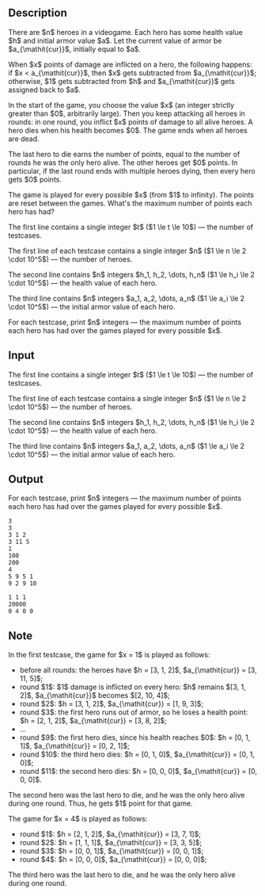 ## Description

<div><p>There are $n$ heroes in a videogame. Each hero has some health value $h$ and initial armor value $a$. Let the current value of armor be $a_{\mathit{cur}}$, initially equal to $a$.</p><p>When $x$ points of damage are inflicted on a hero, the following happens: if $x &lt; a_{\mathit{cur}}$, then $x$ gets subtracted from $a_{\mathit{cur}}$; otherwise, $1$ gets subtracted from $h$ and $a_{\mathit{cur}}$ gets assigned back to $a$.</p><p>In the start of the game, you choose the value $x$ (an integer strictly greater than $0$, arbitrarily large). Then you keep attacking all heroes in rounds: in one round, you inflict $x$ points of damage to all alive heroes. A hero dies when his health becomes $0$. The game ends when all heroes are dead.</p><p>The last hero to die earns the number of points, equal to the number of rounds he was the only hero alive. The other heroes get $0$ points. In particular, if the last round ends with multiple heroes dying, then every hero gets $0$ points.</p><p>The game is played for every possible $x$ (from $1$ to infinity). The points are reset between the games. What's the maximum number of points each hero has had?</p></div><div class="input-specification"><p>The first line contains a single integer $t$ ($1 \le t \le 10$)&nbsp;— the number of testcases.</p><p>The first line of each testcase contains a single integer $n$ ($1 \le n \le 2 \cdot 10^5$)&nbsp;— the number of heroes.</p><p>The second line contains $n$ integers $h_1, h_2, \dots, h_n$ ($1 \le h_i \le 2 \cdot 10^5$)&nbsp;— the health value of each hero.</p><p>The third line contains $n$ integers $a_1, a_2, \dots, a_n$ ($1 \le a_i \le 2 \cdot 10^5$)&nbsp;— the initial armor value of each hero.</p></div><div class="output-specification"><p>For each testcase, print $n$ integers&nbsp;— the maximum number of points each hero has had over the games played for every possible $x$.</p></div>

## Input

<p>The first line contains a single integer $t$ ($1 \le t \le 10$)&nbsp;— the number of testcases.</p><p>The first line of each testcase contains a single integer $n$ ($1 \le n \le 2 \cdot 10^5$)&nbsp;— the number of heroes.</p><p>The second line contains $n$ integers $h_1, h_2, \dots, h_n$ ($1 \le h_i \le 2 \cdot 10^5$)&nbsp;— the health value of each hero.</p><p>The third line contains $n$ integers $a_1, a_2, \dots, a_n$ ($1 \le a_i \le 2 \cdot 10^5$)&nbsp;— the initial armor value of each hero.</p>

## Output

<p>For each testcase, print $n$ integers&nbsp;— the maximum number of points each hero has had over the games played for every possible $x$.</p>





```input1|2,3,4,8,9,10
3
3
3 1 2
3 11 5
1
100
200
4
5 9 5 1
9 2 9 10
```




```output1
1 1 1 
20000 
0 4 0 0
```



## Note

<p>In the first testcase, the game for $x = 1$ is played as follows: </p><ul> <li> before all rounds: the heroes have $h = [3, 1, 2]$, $a_{\mathit{cur}} = [3, 11, 5]$; </li><li> round $1$: $1$ damage is inflicted on every hero: $h$ remains $[3, 1, 2]$, $a_{\mathit{cur}}$ becomes $[2, 10, 4]$; </li><li> round $2$: $h = [3, 1, 2]$, $a_{\mathit{cur}} = [1, 9, 3]$; </li><li> round $3$: the first hero runs out of armor, so he loses a health point: $h = [2, 1, 2]$, $a_{\mathit{cur}} = [3, 8, 2]$; </li><li> ... </li><li> round $9$: the first hero dies, since his health reaches $0$: $h = [0, 1, 1]$, $a_{\mathit{cur}} = [0, 2, 1]$; </li><li> round $10$: the third hero dies: $h = [0, 1, 0]$, $a_{\mathit{cur}} = [0, 1, 0]$; </li><li> round $11$: the second hero dies: $h = [0, 0, 0]$, $a_{\mathit{cur}} = [0, 0, 0]$. </li></ul><p>The second hero was the last hero to die, and he was the only hero alive during one round. Thus, he gets $1$ point for that game.</p><p>The game for $x = 4$ is played as follows: </p><ul> <li> round $1$: $h = [2, 1, 2]$, $a_{\mathit{cur}} = [3, 7, 1]$; </li><li> round $2$: $h = [1, 1, 1]$, $a_{\mathit{cur}} = [3, 3, 5]$; </li><li> round $3$: $h = [0, 0, 1]$, $a_{\mathit{cur}} = [0, 0, 1]$; </li><li> round $4$: $h = [0, 0, 0]$, $a_{\mathit{cur}} = [0, 0, 0]$; </li></ul><p>The third hero was the last hero to die, and he was the only hero alive during one round.</p>
